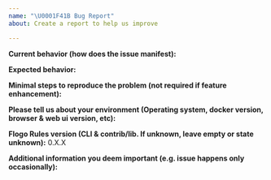 ```yaml
---
name: "\U0001F41B Bug Report"
about: Create a report to help us improve

---
```


**Current behavior (how does the issue manifest):**

**Expected behavior:**

**Minimal steps to reproduce the problem (not required if feature enhancement):**

**Please tell us about your environment (Operating system, docker version, browser & web ui version, etc):**

**Flogo Rules version (CLI & contrib/lib. If unknown, leave empty or state unknown):** 0.X.X

**Additional information you deem important (e.g. issue happens only occasionally):**
